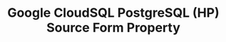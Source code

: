 ---
# -------------------------- #
#        CONTENT TYPE        #
# -------------------------- #

product-type: "connect"
content-type: "api-form"
form-type: "source"
key: "source-form-properties-hp-cloudsql-postgresql-object"


# -------------------------- #
#        OBJECT INFO         #
# -------------------------- #

title: "Google CloudSQL PostgreSQL (HP) Source Form Property"
api-type: "platform.hp-cloudsql-pg"
display-name: "Google CloudSQL PostgreSQL (HP)"

source-type: "database"
docs-name: "cloudsql-postgres"
db-type: "postgres"

property-description: |
  {{ form-property.display-name | remove: "(HP)" }} databases

description: |
  **Note**: This version of the {{ form-property.display-name | remove: "(HP)" }} source differs from the version used by the `platform.cloudsql_pg` form property. Refer to the [{{ form-property.display-name }} integration feature summary]({{ doc-link | append: "#feature-summary" }}) for more info.


# -------------------------- #
#      OBJECT ATTRIBUTES     #
# -------------------------- #

## See these fields in _data/connect/common/database-sources.yml > all-databases
## This object will also list the fields in the `mysql` list ^

uses-common-fields: true
uses-feature-fields: true
uses-start-date: false
---